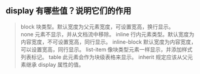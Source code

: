 ## display 有哪些值？说明它们的作用   
> block     块类型。默认宽度为父元素宽度，可设置宽高，换行显示。   
> none      元素不显示，并从文档流中移除。
> inline    行内元素类型。默认宽度为内容宽度，不可设置宽高，同行显示。
> inline-block 默认宽度为内容宽度，可以设置宽高，同行显示。
> list-item  像块类型元素一样显示，并添加样式列表标记。
> table     此元素会作为块级表格来显示。
> inherit   规定应该从父元素继承 display 属性的值。